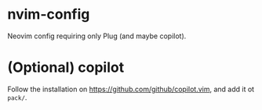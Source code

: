# nvim-config
Neovim config requiring only Plug (and maybe copilot).

# (Optional) copilot
Follow the installation on https://github.com/github/copilot.vim, and add it ot `pack/`.
